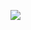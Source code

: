<img src="https://img.shields.io/badge/Unity-000000?style=flat-square&logo=Unity&logoColor=white"/></a>
